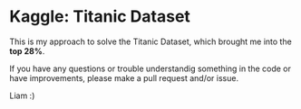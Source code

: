 # Kaggle: Titanic Dataset

This is my approach to solve the Titanic Dataset, which brought me into the **top 28%**.

If you have any questions or trouble understandig something in the code or have improvements, please make a pull request and/or issue.

Liam :)
